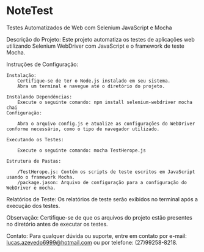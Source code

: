 # NoteTest

Testes Automatizados de Web com Selenium JavaScript e Mocha

Descrição do Projeto:
Este projeto automatiza os testes de aplicações web utilizando Selenium WebDriver com JavaScript e o framework de teste Mocha.

Instruções de Configuração:

    Instalação:
        Certifique-se de ter o Node.js instalado em seu sistema.
        Abra um terminal e navegue até o diretório do projeto.

    Instalando Dependências:
        Execute o seguinte comando: npm install selenium-webdriver mocha chai
    Configuração:

        Abra o arquivo config.js e atualize as configurações do WebDriver conforme necessário, como o tipo de navegador utilizado.

    Executando os Testes:

        Execute o seguinte comando: mocha TestHerope.js
    
    Estrutura de Pastas:

        /TestHerope.js: Contém os scripts de teste escritos em JavaScript usando o framework Mocha.
        /package.jason: Arquivo de configuração para a configuração do WebDriver e mocha.

Relatórios de Teste:
Os relatórios de teste serão exibidos no terminal após a execução dos testes.

Observação:
Certifique-se de que os arquivos do projeto estão presentes no diretório antes de executar os testes.

Contato:
Para qualquer dúvida ou suporte, entre em contato por e-mail: lucas.azevedo6999@hotmail.com ou por telefone: (27)99258-8218.
